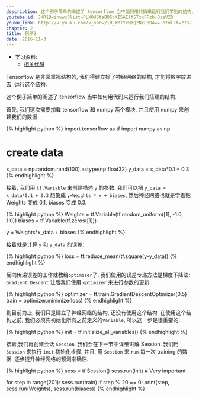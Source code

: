 ```yaml
---
description: 这个例子简单的阐述了 tensorflow 当中如何用代码来运行我们学到的结构.
youtube_id: JKR1Dxinwwc?list=PLXO45tsB95cKI5AIlf5TxxFPzb-0zeVZ8
youku_link: http://v.youku.com/v_show/id_XMTYxMzQ2NzE0OA==.html?f=27327189&o=1
chapter: 2
title: 例子2
date: 2016-11-3
---
```

* 学习资料:
  * [相关代码](https://github.com/MorvanZhou/tutorials/tree/master/tensorflowTUT/tf5_example2)
  
Tensorflow 是非常重视结构的, 我们得建立好了神经网络的结构, 才能将数字放进去, 
运行这个结构.

这个例子简单的阐述了 tensorflow 当中如何用代码来运行我们搭建的结构.

首先, 我们这次需要加载 tensorflow 和 numpy 两个模块, 并且使用 numpy
来创建我们的数据.

{% highlight python %}
import tensorflow as tf
import numpy as np

# create data
x_data = np.random.rand(100).astype(np.float32)
y_data = x_data*0.1 + 0.3
{% endhighlight %}

接着, 我们用 `tf.Variable` 来创建描述 `y` 的参数. 我们可以把 `y_data = x_data*0.1 + 0.3`
想象成 `y=Weights * x + biases`, 然后神经网络也就是学着把 Weights 变成 0.1, biases 变成 0.3.

{% highlight python %}
Weights = tf.Variable(tf.random_uniform([1], -1.0, 1.0))
biases = tf.Variable(tf.zeros([1]))

y = Weights*x_data + biases
{% endhighlight %}

接着就是计算 `y` 和 `y_data` 的误差:

{% highlight python %}
loss = tf.reduce_mean(tf.square(y-y_data))
{% endhighlight %}

反向传递误差的工作就教给`optimizer`了, 我们使用的误差专递方法是梯度下降法: `Gradient Descent`
让后我们使用 `optimizer` 来进行参数的更新.

{% highlight python %}
optimizer = tf.train.GradientDescentOptimizer(0.5)
train = optimizer.minimize(loss)
{% endhighlight %}

到目前为止, 我们只是建立了神经网络的结构, 还没有使用这个结构. 在使用这个结构之前, 
我们必须先初始化所有之前定义的`Variable`, 所以这一步是很重要的!

{% highlight python %}
init = tf.initialize_all_variables()
{% endhighlight %}

接着,我们再创建会话 `Session`. 我们会在下一节中详细讲解 Session. 
我们用 `Session` 来执行 `init` 初始化步骤. 并且,
用 `Session` 来 `run` 每一次 training 的数据. 逐步提升神经网络的预测准确性.

{% highlight python %}
sess = tf.Session()
sess.run(init)          # Very important

for step in range(201):
    sess.run(train)
    if step % 20 == 0:
        print(step, sess.run(Weights), sess.run(biases))
{% endhighlight %}
